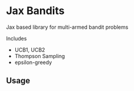 # Jax Bandits

Jax based library for multi-armed bandit problems

Includes
- UCB1, UCB2
- Thompson Sampling
- epsilon-greedy


## Usage



```python





```